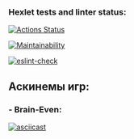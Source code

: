 ### Hexlet tests and linter status:
[![Actions Status](https://github.com/Mr-Gurd/frontend-project-lvl1/workflows/hexlet-check/badge.svg)](https://github.com/Mr-Gurd/frontend-project-lvl1/actions)

[![Maintainability](https://api.codeclimate.com/v1/badges/a99a88d28ad37a79dbf6/maintainability)](https://codeclimate.com/github/codeclimate/codeclimate/maintainability)

[![eslint-check](https://github.com/Mr-Gurd/frontend-project-lvl1/actions/workflows/eslint.yml/badge.svg?branch=main)](https://github.com/Mr-Gurd/frontend-project-lvl1/actions/workflows/eslint.yml)

## Аскинемы игр:
### - Brain-Even:
[![asciicast](https://asciinema.org/a/wdWyn9OZeD0zXiVC4UX0nBAtz.svg)](https://asciinema.org/a/wdWyn9OZeD0zXiVC4UX0nBAtz)